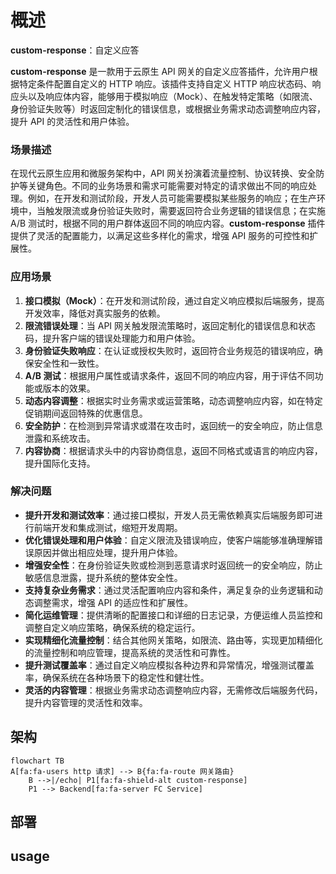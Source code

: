 # 概述
**custom-response**：自定义应答

**custom-response** 是一款用于云原生 API 网关的自定义应答插件，允许用户根据特定条件配置自定义的 HTTP 响应。该插件支持自定义 HTTP 响应状态码、响应头以及响应体内容，能够用于模拟响应（Mock）、在触发特定策略（如限流、身份验证失败等）时返回定制化的错误信息，或根据业务需求动态调整响应内容，提升 API 的灵活性和用户体验。


### 场景描述
在现代云原生应用和微服务架构中，API 网关扮演着流量控制、协议转换、安全防护等关键角色。不同的业务场景和需求可能需要对特定的请求做出不同的响应处理。例如，在开发和测试阶段，开发人员可能需要模拟某些服务的响应；在生产环境中，当触发限流或身份验证失败时，需要返回符合业务逻辑的错误信息；在实施 A/B 测试时，根据不同的用户群体返回不同的响应内容。**custom-response** 插件提供了灵活的配置能力，以满足这些多样化的需求，增强 API 服务的可控性和扩展性。

### 应用场景
1. **接口模拟（Mock）**：在开发和测试阶段，通过自定义响应模拟后端服务，提高开发效率，降低对真实服务的依赖。
2. **限流错误处理**：当 API 网关触发限流策略时，返回定制化的错误信息和状态码，提升客户端的错误处理能力和用户体验。
3. **身份验证失败响应**：在认证或授权失败时，返回符合业务规范的错误响应，确保安全性和一致性。
4. **A/B 测试**：根据用户属性或请求条件，返回不同的响应内容，用于评估不同功能或版本的效果。
5. **动态内容调整**：根据实时业务需求或运营策略，动态调整响应内容，如在特定促销期间返回特殊的优惠信息。
6. **安全防护**：在检测到异常请求或潜在攻击时，返回统一的安全响应，防止信息泄露和系统攻击。
7. **内容协商**：根据请求头中的内容协商信息，返回不同格式或语言的响应内容，提升国际化支持。

### 解决问题
- **提升开发和测试效率**：通过接口模拟，开发人员无需依赖真实后端服务即可进行前端开发和集成测试，缩短开发周期。
- **优化错误处理和用户体验**：自定义限流及错误响应，使客户端能够准确理解错误原因并做出相应处理，提升用户体验。
- **增强安全性**：在身份验证失败或检测到恶意请求时返回统一的安全响应，防止敏感信息泄露，提升系统的整体安全性。
- **支持复杂业务需求**：通过灵活配置响应内容和条件，满足复杂的业务逻辑和动态调整需求，增强 API 的适应性和扩展性。
- **简化运维管理**：提供清晰的配置接口和详细的日志记录，方便运维人员监控和调整自定义响应策略，确保系统的稳定运行。
- **实现精细化流量控制**：结合其他网关策略，如限流、路由等，实现更加精细化的流量控制和响应管理，提高系统的灵活性和可靠性。
- **提升测试覆盖率**：通过自定义响应模拟各种边界和异常情况，增强测试覆盖率，确保系统在各种场景下的稳定性和健壮性。
- **灵活的内容管理**：根据业务需求动态调整响应内容，无需修改后端服务代码，提升内容管理的灵活性和效率。


## 架构
```mermaid
flowchart TB
A[fa:fa-users http 请求] --> B{fa:fa-route 网关路由}
	B -->|/echo| P1[fa:fa-shield-alt custom-response]
	P1 --> Backend[fa:fa-server FC Service]
```
## 部署

## usage